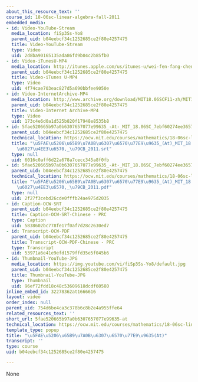 ```yaml
---
about_this_resource_text: ''
course_id: 18-06sc-linear-algebra-fall-2011
embedded_media:
- id: Video-YouTube-Stream
  media_location: fiSp3Ss-Yo8
  parent_uid: b04eebcf34c1252685ce2f80e4257475
  title: Video-YouTube-Stream
  type: Video
  uid: 2d8ba90165135ada86fd9b04c2b85fb0
- id: Video-iTunesU-MP4
  media_location: http://itunes.apple.com/us/itunes-u/wei-fen-fang-cheng-zhi-shu/id528718147?i=115568872
  parent_uid: b04eebcf34c1252685ce2f80e4257475
  title: Video-iTunes U-MP4
  type: Video
  uid: 4f74cae703eac827d5a690bbfee9050e
- id: Video-InternetArchive-MP4
  media_location: http://www.archive.org/download/MIT18.06SCF11-zh/MIT18_06SC_110531_L2_zh-hans-cmn_300k.mp4
  parent_uid: b04eebcf34c1252685ce2f80e4257475
  title: Video-Internet Archive-MP4
  type: Video
  uid: 173c4e6d0a1d525b820f17948e8535b8
- id: 5fae520665b97a0b6307657077e99635_-At-_MIT_18.06SC_7ebf60274ee36570-_79cb_2011.srt
  parent_uid: b04eebcf34c1252685ce2f80e4257475
  technical_location: https://ocw.mit.edu/courses/mathematics/18-06sc-linear-algebra-fall-2011/resource-index/5fae520665b97a0b6307657077e99635-at/5fae520665b97a0b6307657077e99635_-At-_MIT_18.06SC_7ebf60274ee36570-_79cb_2011.srt
  title: "\u5FAE\u5206\u65B9\u7A0B\u6307\u6570\u77E9\u9635_(At)_MIT_18.06SC_\u7EBF\
    \u6027\u4EE3\u6570,_\u79CB_2011.srt"
  type: null
  uid: 6016c0aff6d22a678a7cecc345a8f0fb
- id: 5fae520665b97a0b6307657077e99635_-At-_MIT_18.06SC_7ebf60274ee36570-_79cb_2011.pdf
  parent_uid: b04eebcf34c1252685ce2f80e4257475
  technical_location: https://ocw.mit.edu/courses/mathematics/18-06sc-linear-algebra-fall-2011/resource-index/5fae520665b97a0b6307657077e99635-at/5fae520665b97a0b6307657077e99635_-At-_MIT_18.06SC_7ebf60274ee36570-_79cb_2011.pdf
  title: "\u5FAE\u5206\u65B9\u7A0B\u6307\u6570\u77E9\u9635_(At)_MIT_18.06SC_\u7EBF\
    \u6027\u4EE3\u6570,_\u79CB_2011.pdf"
  type: null
  uid: 2f27f3cebd26cde0fffb24ae975d2035
- id: Caption-OCW-SRT
  parent_uid: b04eebcf34c1252685ce2f80e4257475
  title: Caption-OCW-SRT-Chinese - PRC
  type: Caption
  uid: 5838602bc778fe17f0af7d28c2630ed7
- id: Transcript-OCW-PDF
  parent_uid: b04eebcf34c1252685ce2f80e4257475
  title: Transcript-OCW-PDF-Chinese - PRC
  type: Transcript
  uid: 53971a6e41e9efd1579ffd35e5f045b6
- id: Thumbnail-YouTube-JPG
  media_location: https://img.youtube.com/vi/fiSp3Ss-Yo8/default.jpg
  parent_uid: b04eebcf34c1252685ce2f80e4257475
  title: Thumbnail-YouTube-JPG
  type: Thumbnail
  uid: 96ef72fdd18c48c53609618dcdf60580
inline_embed_id: 32278362at1666616
layout: video
order_index: null
parent_uid: 754d6be4ca3c378b6c8b2e4a955ffe64
related_resources_text: ''
short_url: 5fae520665b97a0b6307657077e99635-at
technical_location: https://ocw.mit.edu/courses/mathematics/18-06sc-linear-algebra-fall-2011/resource-index/5fae520665b97a0b6307657077e99635-at
template_type: popup
title: "\u5FAE\u5206\u65B9\u7A0B\u6307\u6570\u77E9\u9635(At)"
transcript: ''
type: course
uid: b04eebcf34c1252685ce2f80e4257475

---
```

None